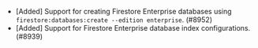 - [Added] Support for creating Firestore Enterprise databases using `firestore:databases:create --edition enterprise`. (#8952)
- [Added] Support for Firestore Enterprise database index configurations. (#8939)
